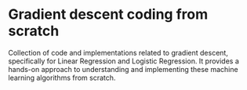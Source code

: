 # Gradient descent coding from scratch
Collection of code and implementations related to gradient descent, specifically for Linear Regression and Logistic Regression. It provides a hands-on approach to understanding and implementing these machine learning algorithms from scratch.
